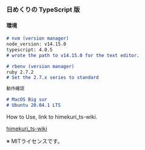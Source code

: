 ### 日めくりの TypeScript 版

#### 環境

```markdown
# nvm (version manager)
node_version: v14.15.0
typescript: 4.0.5
# wrote the path to v14.15.0 for the text editor.

# rbenv (version manager)
ruby 2.7.2
# Set the 2.7.x series to standard

動作確認

# MacOS Big sur
# Ubuntu 20.04.1 LTS
```

How to Use, link to himekuri_ts-wiki.

[himekuri_ts-wiki](https://github.com/takkii/himekuri_ts/wiki/himekuri_ts-wiki)

※ MITライセンスです。
